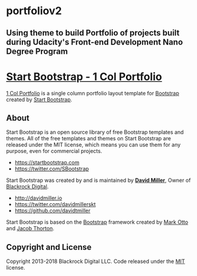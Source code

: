 # portfoliov2
## Using  theme to build Portfolio of projects built during Udacity's Front-end  Development Nano Degree Program
# [Start Bootstrap - 1 Col Portfolio](https://startbootstrap.com/template-overviews/1-col-portfolio/) 

[1 Col Portfolio](https://startbootstrap.com/template-overviews/1-col-portfolio/) is a single column portfolio layout template for [Bootstrap](http://getbootstrap.com/) created by [Start Bootstrap](https://startbootstrap.com/).

## About

Start Bootstrap is an open source library of free Bootstrap templates and themes. All of the free templates and themes on Start Bootstrap are released under the MIT license, which means you can use them for any purpose, even for commercial projects.

* https://startbootstrap.com
* https://twitter.com/SBootstrap

Start Bootstrap was created by and is maintained by **[David Miller](http://davidmiller.io/)**, Owner of [Blackrock Digital](http://blackrockdigital.io/).

* http://davidmiller.io
* https://twitter.com/davidmillerskt
* https://github.com/davidtmiller

Start Bootstrap is based on the [Bootstrap](http://getbootstrap.com/) framework created by [Mark Otto](https://twitter.com/mdo) and [Jacob Thorton](https://twitter.com/fat).

## Copyright and License

Copyright 2013-2018 Blackrock Digital LLC. Code released under the [MIT](https://github.com/BlackrockDigital/startbootstrap-1-col-portfolio/blob/gh-pages/LICENSE) license.

